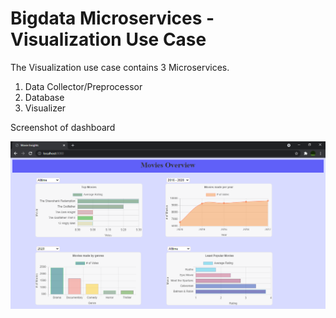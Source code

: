 # Bigdata Microservices - Visualization Use Case



The Visualization use case contains 3 Microservices.
1. Data Collector/Preprocessor
2. Database
3. Visualizer


Screenshot of dashboard

![Screenshot](Screenshot1.png)
